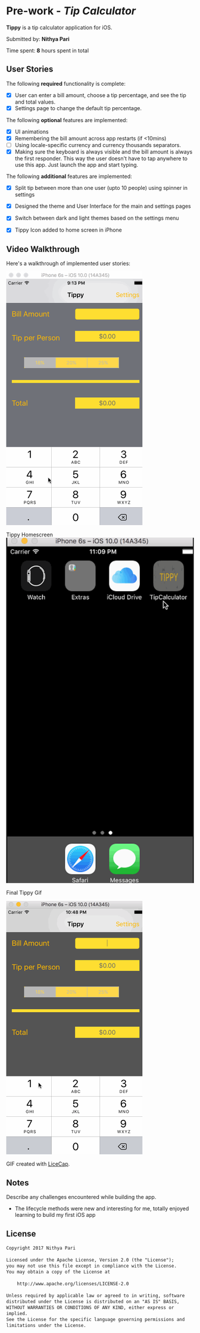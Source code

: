 # Pre-work - *Tip Calculator*

**Tippy** is a tip calculator application for iOS.

Submitted by: **Nithya Pari**

Time spent: **8** hours spent in total

## User Stories

The following **required** functionality is complete:

* [x] User can enter a bill amount, choose a tip percentage, and see the tip and total values.
* [x] Settings page to change the default tip percentage.

The following **optional** features are implemented:
* [x] UI animations
* [x] Remembering the bill amount across app restarts (if <10mins)
* [ ] Using locale-specific currency and currency thousands separators.
* [x] Making sure the keyboard is always visible and the bill amount is always the first responder. This way the user doesn't have to tap anywhere to use this app. Just launch the app and start typing.

The following **additional** features are implemented:

- [x] Split tip between more than one user (upto 10 people) using spinner in settings
- [x] Designed the theme and User Interface for the main and settings pages
- [x] Switch between dark and light themes based on the settings menu
- [x] Tippy Icon added to home screen in iPhone


## Video Walkthrough 

Here's a walkthrough of implemented user stories:

<img src='https://github.com/npari/TipCalculator/blob/master/Tippy.gif' title='Tippy Video Walkthrough' width='' alt='Nithya Pari Tippy Video Walkthrough' />

Tippy Homescreen
<img src='https://github.com/npari/TipCalculator/blob/master/TippyHomeScreen.png' title='Tippy Home Screen' width='' alt='Nithya Pari Tippy Icon' />

Final Tippy Gif

<img src='https://github.com/npari/TipCalculator/blob/master/TippyFinal.gif' title='Tippy Final Video Walkthrough'>

GIF created with [LiceCap](http://www.cockos.com/licecap/).

## Notes

Describe any challenges encountered while building the app.
* The lifecycle methods were new and interesting for me, totally enjoyed learning to build my first iOS app

## License

    Copyright 2017 Nithya Pari

    Licensed under the Apache License, Version 2.0 (the "License");
    you may not use this file except in compliance with the License.
    You may obtain a copy of the License at

        http://www.apache.org/licenses/LICENSE-2.0

    Unless required by applicable law or agreed to in writing, software
    distributed under the License is distributed on an "AS IS" BASIS,
    WITHOUT WARRANTIES OR CONDITIONS OF ANY KIND, either express or implied.
    See the License for the specific language governing permissions and
    limitations under the License.
